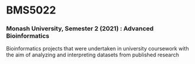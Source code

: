 # BMS5022

### Monash University, Semester 2 (2021) : Advanced Bioinformatics

Bioinformatics projects that were undertaken in university coursework with the aim of analyzing and interpreting datasets from published research
